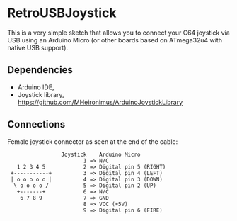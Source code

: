 # RetroUSBJoystick

This is a very simple sketch that allows you to connect your C64 joystick via USB using an Arduino Micro (or other boards based on ATmega32u4 with native USB support).

## Dependencies

- Arduino IDE,
- Joystick library, https://github.com/MHeironimus/ArduinoJoystickLibrary

## Connections

Female joystick connector as seen at the end of the cable:
```
                 Joystick    Arduino Micro
                        1 => N/C
   1 2 3 4 5            2 => Digital pin 5 (RIGHT)
 +-----------+          3 => Digital pin 4 (LEFT)
 | o o o o o |          4 => Digital pin 3 (DOWN)
  \ o o o o /           5 => Digital pin 2 (UP)
   +-------+            6 => N/C
    6 7 8 9             7 => GND
                        8 => VCC (+5V)
                        9 => Digital pin 6 (FIRE)
```




